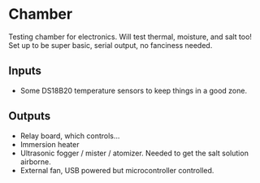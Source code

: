 # Chamber

Testing chamber for electronics. Will test thermal, moisture, and salt too! Set up to be super basic, serial output, no fanciness needed.

## Inputs
  * Some DS18B20 temperature sensors to keep things in a good zone.

## Outputs
  * Relay board, which controls...
  * Immersion heater
  * Ultrasonic fogger / mister / atomizer. Needed to get the salt solution airborne.
  * External fan, USB powered but microcontroller controlled.
